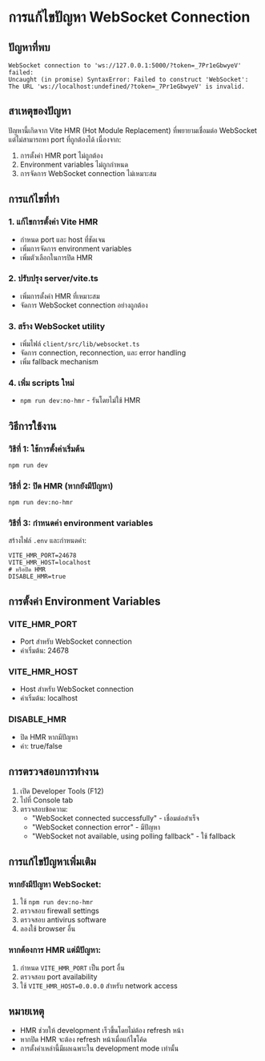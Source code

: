 # การแก้ไขปัญหา WebSocket Connection

## ปัญหาที่พบ
```
WebSocket connection to 'ws://127.0.0.1:5000/?token=_7Pr1eGbwyeV' failed: 
Uncaught (in promise) SyntaxError: Failed to construct 'WebSocket': The URL 'ws://localhost:undefined/?token=_7Pr1eGbwyeV' is invalid.
```

## สาเหตุของปัญหา
ปัญหานี้เกิดจาก Vite HMR (Hot Module Replacement) ที่พยายามเชื่อมต่อ WebSocket แต่ไม่สามารถหา port ที่ถูกต้องได้ เนื่องจาก:
1. การตั้งค่า HMR port ไม่ถูกต้อง
2. Environment variables ไม่ถูกกำหนด
3. การจัดการ WebSocket connection ไม่เหมาะสม

## การแก้ไขที่ทำ

### 1. แก้ไขการตั้งค่า Vite HMR
- กำหนด port และ host ที่ชัดเจน
- เพิ่มการจัดการ environment variables
- เพิ่มตัวเลือกในการปิด HMR

### 2. ปรับปรุง server/vite.ts
- เพิ่มการตั้งค่า HMR ที่เหมาะสม
- จัดการ WebSocket connection อย่างถูกต้อง

### 3. สร้าง WebSocket utility
- เพิ่มไฟล์ `client/src/lib/websocket.ts`
- จัดการ connection, reconnection, และ error handling
- เพิ่ม fallback mechanism

### 4. เพิ่ม scripts ใหม่
- `npm run dev:no-hmr` - รันโดยไม่ใช้ HMR

## วิธีการใช้งาน

### วิธีที่ 1: ใช้การตั้งค่าเริ่มต้น
```bash
npm run dev
```

### วิธีที่ 2: ปิด HMR (หากยังมีปัญหา)
```bash
npm run dev:no-hmr
```

### วิธีที่ 3: กำหนดค่า environment variables
สร้างไฟล์ `.env` และกำหนดค่า:
```env
VITE_HMR_PORT=24678
VITE_HMR_HOST=localhost
# หรือปิด HMR
DISABLE_HMR=true
```

## การตั้งค่า Environment Variables

### VITE_HMR_PORT
- Port สำหรับ WebSocket connection
- ค่าเริ่มต้น: 24678

### VITE_HMR_HOST
- Host สำหรับ WebSocket connection
- ค่าเริ่มต้น: localhost

### DISABLE_HMR
- ปิด HMR หากมีปัญหา
- ค่า: true/false

## การตรวจสอบการทำงาน

1. เปิด Developer Tools (F12)
2. ไปที่ Console tab
3. ตรวจสอบข้อความ:
   - "WebSocket connected successfully" - เชื่อมต่อสำเร็จ
   - "WebSocket connection error" - มีปัญหา
   - "WebSocket not available, using polling fallback" - ใช้ fallback

## การแก้ไขปัญหาเพิ่มเติม

### หากยังมีปัญหา WebSocket:
1. ใช้ `npm run dev:no-hmr`
2. ตรวจสอบ firewall settings
3. ตรวจสอบ antivirus software
4. ลองใช้ browser อื่น

### หากต้องการ HMR แต่มีปัญหา:
1. กำหนด `VITE_HMR_PORT` เป็น port อื่น
2. ตรวจสอบ port availability
3. ใช้ `VITE_HMR_HOST=0.0.0.0` สำหรับ network access

## หมายเหตุ
- HMR ช่วยให้ development เร็วขึ้นโดยไม่ต้อง refresh หน้า
- หากปิด HMR จะต้อง refresh หน้าเมื่อแก้ไขโค้ด
- การตั้งค่าเหล่านี้มีผลเฉพาะใน development mode เท่านั้น 